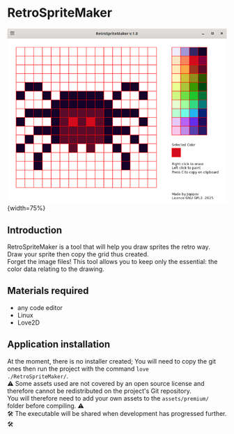 # RetroSpriteMaker

![Miniature](./miniature.png){width=75%}

## Introduction

RetroSpriteMaker is a tool that will help you draw sprites the retro way.<br>
Draw your sprite then copy the grid thus created.<br> Forget the image files! This tool allows you to keep only the essential: the color data relating to the drawing.

## Materials required

- any code editor
- Linux
- Love2D

## Application installation

At the moment, there is no installer created;
You will need to copy the git ones then run the project with the command <code>love ./RetroSpriteMaker/</code>.<br>
⚠️ Some assets used are not covered by an open source license and therefore cannot be redistributed on the project's Git repository.<br> You will therefore need to add your own assets to the <code>assets/premium/</code> folder before compiling. ⚠️<br>
🛠️ The executable will be shared when development has progressed further. 🛠️<br>